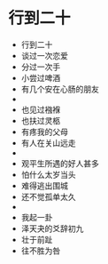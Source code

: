 # 行到二十
* 行到二十
* 谈过一次恋爱
* 分过一次手
* 小尝过啤酒
* 有几个安在心肠的朋友
* 
* 也见过襁褓
* 也扶过灵柩
* 有疼我的父母
* 有人在关山远走
* 
* 观平生所遇的好人甚多
* 怕什么太岁当头
* 难得逃出围城
* 还不觉孤单太久
* 
* 我起一卦
* 泽天夬的爻辞初九
* 壮于前趾 
* 往不胜为咎
 

